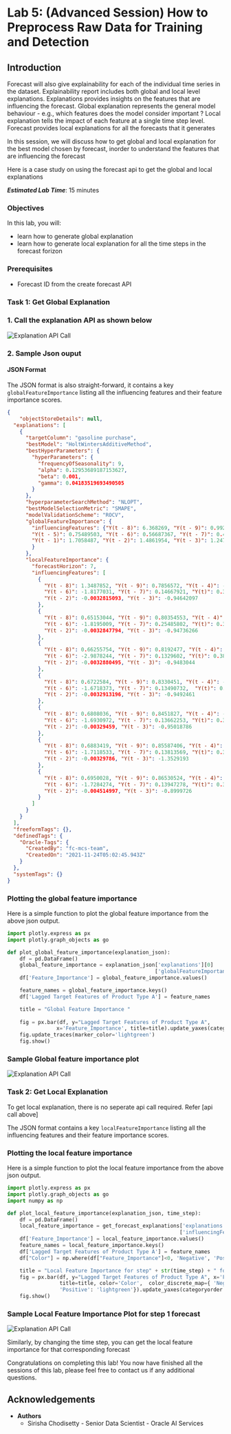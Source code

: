 # Lab 5: (Advanced Session) How to Preprocess Raw Data for Training and Detection

## Introduction

Forecast will also give explainability for each of the individual time series in the dataset. Explainability report includes both global and local level explanations. Explanations provides insights on the features that are influencing the forecast. Global explanation represents the general model behaviour - e.g., which features does the model consider important ? Local explanation tells the impact of each feature at a single time step level. Forecast provides local explanations for all the forecasts that it generates

In this session, we will discuss how to get global and local explanation for the best model chosen by forecast, inorder to understand the features that are influencing the forecast

Here is a case study on using the forecast api to get the global and local explanations

***Estimated Lab Time***: 15 minutes

### Objectives
In this lab, you will:
- learn how to generate global explanation
- learn how to generate local explanation for all the time steps in the forecast forizon

### Prerequisites
- Forecast ID from the create forecast API

### Task 1: Get Global Explanation

### 1. Call the explanation API as shown below

![Explanation API Call](../images/explanation_api.png)

### 2. Sample Json ouput

#### JSON Format
The JSON format is also straight-forward, it contains a key `globalFeatureImportance` listing all the influencing features and their feature importance scores. 

```Json
{
    "objectStoreDetails": null,
  "explanations": [
    {
      "targetColumn": "gasoline purchase",
      "bestModel": "HoltWintersAdditiveMethod",
      "bestHyperParameters": {
        "hyperParameters": {
          "frequencyOfSeasonality": 9,
          "alpha": 0.12953689187153627,
          "beta": 0.001,
          "gamma": 0.04183519693490505
        }
      },
      "hyperparameterSearchMethod": "NLOPT",
      "bestModelSelectionMetric": "SMAPE",
      "modelValidationScheme": "ROCV",
      "globalFeatureImportance": {
        "influencingFeatures": {"Y(t - 8)": 6.368269, "Y(t - 9)": 0.9920104, "Y(t - 4)": 0.9487139, 
        "Y(t - 5)": 0.75489503, "Y(t - 6)": 0.56687367, "Y(t - 7)": 0.48659593, "Y(t)": 2.0871973, 
        "Y(t - 1)": 1.7058487, "Y(t - 2)": 1.4861954, "Y(t - 3)": 1.2476459
        }
      },
      "localFeatureImportance": {
        "forecastHorizon": 7,
        "influencingFeatures": [
          {
            "Y(t - 8)": 1.3487852, "Y(t - 9)": 0.7856572, "Y(t - 4)": -2.7679126, "Y(t - 5)": -1.4348975, 
            "Y(t - 6)": -1.8177031, "Y(t - 7)": 0.14667921, "Y(t)": 0.38467708, "Y(t - 1)": 2.2558856,
            "Y(t - 2)": -0.0032815093, "Y(t - 3)": -0.94642097
          },
          {
            "Y(t - 8)": 0.65153044, "Y(t - 9)": 0.80354553, "Y(t - 4)": -2.770662, "Y(t - 5)": -1.43632,
            "Y(t - 6)": -1.8195009, "Y(t - 7)": 0.25485802, "Y(t)": 0.38506135, "Y(t - 1)": 2.2581365,
            "Y(t - 2)": -0.0032847794, "Y(t - 3)": -0.94736266
          },
          {
            "Y(t - 8)": 0.66255754, "Y(t - 9)": 0.8192477, "Y(t - 4)": -2.7734115, "Y(t - 5)": -1.4377425,
            "Y(t - 6)": -2.9878244, "Y(t - 7)": 0.1329602, "Y(t)": 0.38544565, "Y(t - 1)": 2.2603877, 
            "Y(t - 2)": -0.0032880495, "Y(t - 3)": -0.9483044
          },
          {
            "Y(t - 8)": 0.6722584, "Y(t - 9)": 0.8330451, "Y(t - 4)": -2.7761607, "Y(t - 5)": -2.2415307,
            "Y(t - 6)": -1.6718373, "Y(t - 7)": 0.13490732,  "Y(t)": 0.38582996, "Y(t - 1)": 2.2626388,
            "Y(t - 2)": -0.0032913196, "Y(t - 3)": -0.9492461
          },
          {
            "Y(t - 8)": 0.6808036, "Y(t - 9)": 0.8451827, "Y(t - 4)": -4.127516, "Y(t - 5)": -1.3365475,
            "Y(t - 6)": -1.6930972, "Y(t - 7)": 0.13662253, "Y(t)": 0.38621426, "Y(t - 1)": 2.2648897,
            "Y(t - 2)": -0.00329459, "Y(t - 3)": -0.95018786
          },
          {
            "Y(t - 8)": 0.6883419, "Y(t - 9)": 0.85587406, "Y(t - 4)": -2.6067908, "Y(t - 5)": -1.3513565,
            "Y(t - 6)": -1.7118533, "Y(t - 7)": 0.13813569, "Y(t)": 0.38659853, "Y(t - 1)": 2.2671409,
            "Y(t - 2)": -0.00329786, "Y(t - 3)": -1.3529193
          },
          {
            "Y(t - 8)": 0.6950028, "Y(t - 9)": 0.86530524, "Y(t - 4)": -2.63204, "Y(t - 5)": -1.3644432,
            "Y(t - 6)": -1.7284274, "Y(t - 7)": 0.13947278, "Y(t)": 0.38698283, "Y(t - 1)": 2.2693918,
            "Y(t - 2)": -0.004514997, "Y(t - 3)": -0.8999726
          }
        ]
      }
    }
  ],
  "freeformTags": {},
  "definedTags": {
    "Oracle-Tags": {
      "CreatedBy": "fc-mcs-team",
      "CreatedOn": "2021-11-24T05:02:45.943Z"
    }
  },
  "systemTags": {}
}
```
### Plotting the global feature importance 

Here is a simple function to plot the global feature importance from the above json output.

```Python
import plotly.express as px
import plotly.graph_objects as go

def plot_global_feature_importance(explanation_json):
    df = pd.DataFrame()
    global_feature_importance = explanation_json['explanations'][0]
                                                ['globalFeatureImportance']['influencingFeatures']
    df['Feature_Importance'] = global_feature_importance.values()

    feature_names = global_feature_importance.keys()
    df['Lagged Target Features of Product Type A'] = feature_names

    title = "Global Feature Importance "
    
    fig = px.bar(df, y="Lagged Target Features of Product Type A", 
                x='Feature_Importance', title=title).update_yaxes(categoryorder = "total ascending")
    fig.update_traces(marker_color='lightgreen')
    fig.show()
```

### Sample Global feature importance plot

![Explanation API Call](../images/global_feature_importance.png)

### Task 2: Get Local Explanation

To get local explanation, there is no seperate api call required. Refer [api call above]

The JSON format contains a key `localFeatureImportance` listing all the influencing features and their feature importance scores. 

### Plotting the local feature importance 

Here is a simple function to plot the local feature importance from the above json output.

```Python
import plotly.express as px
import plotly.graph_objects as go
import numpy as np

def plot_local_feature_importance(explanation_json, time_step):
    df = pd.DataFrame()
    local_feature_importance = get_forecast_explanations['explanations'][0]['localFeatureImportance']
                                                        ['influencingFeatures'][time_step]
    df['Feature_Importance'] = local_feature_importance.values()
    feature_names = local_feature_importance.keys()
    df['Lagged Target Features of Product Type A'] = feature_names
    df["Color"] = np.where(df["Feature_Importance"]<0, 'Negative', 'Positive')

    title = "Local Feature Importance for step" + str(time_step) + " forecast " 
    fig = px.bar(df, y="Lagged Target Features of Product Type A", x='Feature_Importance', 
                 title=title, color='Color',  color_discrete_map={ 'Negative': 'red', 
                 'Positive': 'lightgreen'}).update_yaxes(categoryorder = "total ascending")
    fig.show()
```

### Sample Local Feature Importance Plot for step 1 forecast

![Explanation API Call](../images/local_feature_importance.png)

Similarly, by changing the time step, you can get the local feature importance for that corresponding forecast

Congratulations on completing this lab! You now have finished all the sessions of this lab, please feel free to contact us if any additional questions.


## Acknowledgements
* **Authors**
    * Sirisha Chodisetty - Senior Data Scientist - Oracle AI Services

